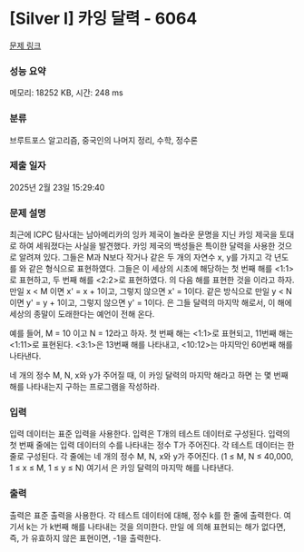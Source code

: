 # [Silver I] 카잉 달력 - 6064 

[문제 링크](https://www.acmicpc.net/problem/6064) 

### 성능 요약

메모리: 18252 KB, 시간: 248 ms

### 분류

브루트포스 알고리즘, 중국인의 나머지 정리, 수학, 정수론

### 제출 일자

2025년 2월 23일 15:29:40

### 문제 설명

<p>최근에 ICPC 탐사대는 남아메리카의 잉카 제국이 놀라운 문명을 지닌 카잉 제국을 토대로 하여 세워졌다는 사실을 발견했다. 카잉 제국의 백성들은 특이한 달력을 사용한 것으로 알려져 있다. 그들은 M과 N보다 작거나 같은 두 개의 자연수 x, y를 가지고 각 년도를 <x:y>와 같은 형식으로 표현하였다. 그들은 이 세상의 시초에 해당하는 첫 번째 해를 <1:1>로 표현하고, 두 번째 해를 <2:2>로 표현하였다. <x:y>의 다음 해를 표현한 것을 <x':y'>이라고 하자. 만일 x < M 이면 x' = x + 1이고, 그렇지 않으면 x' = 1이다. 같은 방식으로 만일 y < N이면 y' = y + 1이고, 그렇지 않으면 y' = 1이다. <M:N>은 그들 달력의 마지막 해로서, 이 해에 세상의 종말이 도래한다는 예언이 전해 온다.</p>

<p>예를 들어, M = 10 이고 N = 12라고 하자. 첫 번째 해는 <1:1>로 표현되고, 11번째 해는 <1:11>로 표현된다. <3:1>은 13번째 해를 나타내고, <10:12>는 마지막인 60번째 해를 나타낸다.</p>

<p>네 개의 정수 M, N, x와 y가 주어질 때, <M:N>이 카잉 달력의 마지막 해라고 하면 <x:y>는 몇 번째 해를 나타내는지 구하는 프로그램을 작성하라.</p>

### 입력 

 <p>입력 데이터는 표준 입력을 사용한다. 입력은 T개의 테스트 데이터로 구성된다. 입력의 첫 번째 줄에는 입력 데이터의 수를 나타내는 정수 T가 주어진다. 각 테스트 데이터는 한 줄로 구성된다. 각 줄에는 네 개의 정수 M, N, x와 y가 주어진다. (1 ≤ M, N ≤ 40,000, 1 ≤ x ≤ M, 1 ≤ y ≤ N) 여기서 <M:N>은 카잉 달력의 마지막 해를 나타낸다.</p>

### 출력 

 <p>출력은 표준 출력을 사용한다. 각 테스트 데이터에 대해, 정수 k를 한 줄에 출력한다. 여기서 k는 <x:y>가 k번째 해를 나타내는 것을 의미한다. 만일 <x:y>에 의해 표현되는 해가 없다면, 즉, <x:y>가 유효하지 않은 표현이면, -1을 출력한다.</p>

